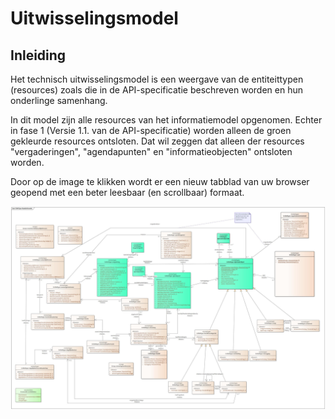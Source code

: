 # Uitwisselingsmodel

## Inleiding

Het technisch uitwisselingsmodel is een weergave van de entiteittypen (resources) zoals die in de API-specificatie beschreven worden en hun onderlinge samenhang.

In dit model zijn alle resources van het informatiemodel opgenomen. Echter in fase 1 (Versie 1.1. van de API-specificatie) worden alleen de groen gekleurde resources ontsloten. Dat wil zeggen dat alleen der resources "vergaderingen", "agendapunten" en "informatieobjecten" ontsloten worden. 

Door op de image te klikken wordt er een nieuw tabblad van uw browser geopend met een beter leesbaar (en scrollbaar) formaat.

[![Uitwisselingsmodel Open Raadsinformatie](./UGM%20Open%20Raadsinformatie.jpg)](https://github.com/VNG-Realisatie/ODS-Open-Raadsinformatie/blob/master/docs/UGM%20Open%20Raadsinformatie.jpg)
